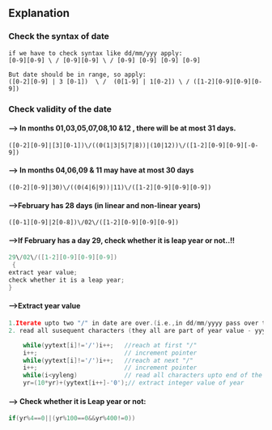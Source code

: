 ## Explanation
### Check the syntax of date
```
if we have to check syntax like dd/mm/yyy apply:
[0-9][0-9] \ / [0-9][0-9] \ / [0-9] [0-9] [0-9] [0-9]

But date should be in range, so apply:
([0-2][0-9] | 3 [0-1])  \ /  (0[1-9] | 1[0-2]) \ / ([1-2][0-9][0-9][0-9])
```

### Check validity of the date

#### -->  In months 01,03,05,07,08,10 &12 , there will be at most 31 days.
```
([0-2][0-9]|[3][0-1])\/((0(1|3|5|7|8))|(10|12))\/([1-2][0-9][0-9][-0-9]) 
```
#### --> In months 04,06,09 & 11 may have at most 30 days
```
([0-2][0-9]|30)\/((0(4|6|9))|11)\/([1-2][0-9][0-9][0-9])
```
#### -->February has 28 days (in linear and non-linear years)
```
([0-1][0-9]|2[0-8])\/02\/([1-2][0-9][0-9][0-9])
```
#### -->If February has a day 29, check whether it is leap year or not..!!
```c
29\/02\/([1-2][0-9][0-9][0-9])
 {
extract year value;
check whether it is a leap year;
}
```
#### -->Extract year value
```c
1.Iterate upto two "/" in date are over.(i.e.,in dd/mm/yyyy pass over two "/"s to reach at year value.
2. read all susequent characters (they all are part of year value - yyyy)

	while(yytext[i]!='/')i++;   //reach at first "/"
	i++;                        // increment pointer
	while(yytext[i]!='/')i++;   //reach at next "/"
	i++;                        // increment pointer
	while(i<yyleng)             // read all characters upto end of the string
	yr=(10*yr)+(yytext[i++]-'0');// extract integer value of year
```
#### --> Check whether it is Leap year or not:
```c
if(yr%4==0||(yr%100==0&&yr%400!=0))
```